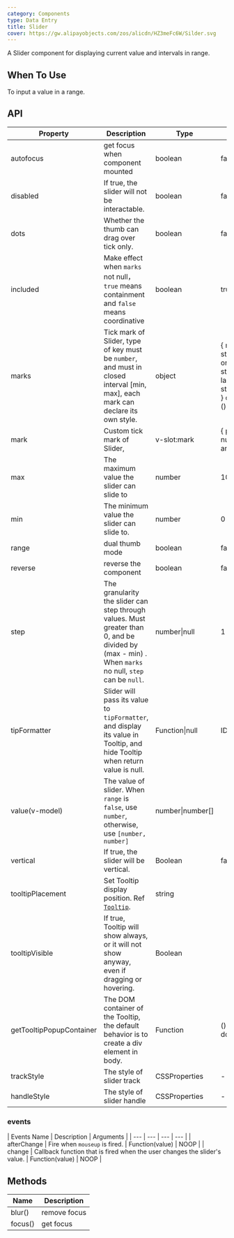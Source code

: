 ```yaml
---
category: Components
type: Data Entry
title: Slider
cover: https://gw.alipayobjects.com/zos/alicdn/HZ3meFc6W/Silder.svg
---
```


A Slider component for displaying current value and intervals in range.

## When To Use

To input a value in a range.

## API

| Property | Description | Type | Default | Version |
| --- | --- | --- | --- | --- |
| autofocus | get focus when component mounted | boolean | false |  |
| disabled | If true, the slider will not be interactable. | boolean | false |  |
| dots | Whether the thumb can drag over tick only. | boolean | false |  |
| included | Make effect when `marks` not null，`true` means containment and `false` means coordinative | boolean | true |  |
| marks | Tick mark of Slider, type of key must be `number`, and must in closed interval \[min, max], each mark can declare its own style. | object | { number: string\|VNode } or { number: { style: object, label: string\|VNode } } or { number: () => VNode } |  |
| mark | Custom tick mark of Slider, | v-slot:mark | { point: number, label: any } | 3.0 |
| max | The maximum value the slider can slide to | number | 100 |  |
| min | The minimum value the slider can slide to. | number | 0 |  |
| range | dual thumb mode | boolean | false |  |
| reverse | reverse the component | boolean | false | 1.5.0 |
| step | The granularity the slider can step through values. Must greater than 0, and be divided by (max - min) . When `marks` no null, `step` can be `null`. | number\|null | 1 |  |
| tipFormatter | Slider will pass its value to `tipFormatter`, and display its value in Tooltip, and hide Tooltip when return value is null. | Function\|null | IDENTITY |  |
| value(v-model) | The value of slider. When `range` is `false`, use `number`, otherwise, use `[number, number]` | number\|number\[] |  |  |
| vertical | If true, the slider will be vertical. | Boolean | false |
| tooltipPlacement | Set Tooltip display position. Ref [`Tooltip`](/components/tooltip/). | string |  | 1.5.0 |
| tooltipVisible | If true, Tooltip will show always, or it will not show anyway, even if dragging or hovering. | Boolean |  |  |
| getTooltipPopupContainer | The DOM container of the Tooltip, the default behavior is to create a div element in body. | Function | () => document.body | 1.5.0 |
| trackStyle | The style of slider track | CSSProperties | - |  |
| handleStyle | The style of slider handle | CSSProperties | - |  |

### events

| Events Name | Description | Arguments |
| --- | --- | --- | --- |
| afterChange | Fire when `mouseup` is fired. | Function(value) | NOOP |
| change | Callback function that is fired when the user changes the slider's value. | Function(value) | NOOP |

## Methods

| Name    | Description  |
| ------- | ------------ |
| blur()  | remove focus |
| focus() | get focus    |
